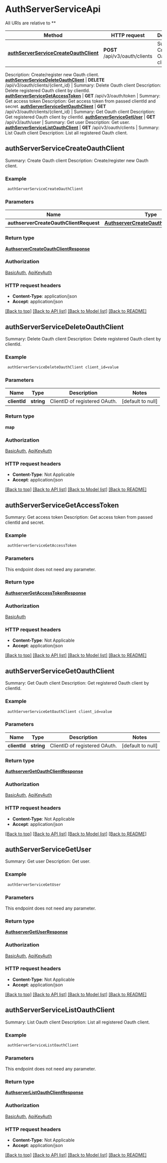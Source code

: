 # AuthServerServiceApi

All URIs are relative to **

Method | HTTP request | Description
------------- | ------------- | -------------
[**authServerServiceCreateOauthClient**](AuthServerServiceApi.md#authServerServiceCreateOauthClient) | **POST** /api/v3/oauth/clients | Summary: Create Oauth client
Description: Create/register new Oauth client.
[**authServerServiceDeleteOauthClient**](AuthServerServiceApi.md#authServerServiceDeleteOauthClient) | **DELETE** /api/v3/oauth/clients/{client_id} | Summary: Delete Oauth client
Description: Delete registered Oauth client by clientId.
[**authServerServiceGetAccessToken**](AuthServerServiceApi.md#authServerServiceGetAccessToken) | **GET** /api/v3/oauth/token | Summary: Get access token
Description: Get access token from passed clientId and secret.
[**authServerServiceGetOauthClient**](AuthServerServiceApi.md#authServerServiceGetOauthClient) | **GET** /api/v3/oauth/clients/{client_id} | Summary: Get Oauth client
Description: Get registered Oauth client by clientId.
[**authServerServiceGetUser**](AuthServerServiceApi.md#authServerServiceGetUser) | **GET** /api/v3/auth/user | Summary: Get user
Description: Get user.
[**authServerServiceListOauthClient**](AuthServerServiceApi.md#authServerServiceListOauthClient) | **GET** /api/v3/oauth/clients | Summary: List Oauth client
Description: List all registered Oauth client.



## authServerServiceCreateOauthClient

Summary: Create Oauth client
Description: Create/register new Oauth client.

### Example

```bash
 authServerServiceCreateOauthClient
```

### Parameters


Name | Type | Description  | Notes
------------- | ------------- | ------------- | -------------
 **authserverCreateOauthClientRequest** | [**AuthserverCreateOauthClientRequest**](AuthserverCreateOauthClientRequest.md) |  |

### Return type

[**AuthserverCreateOauthClientResponse**](AuthserverCreateOauthClientResponse.md)

### Authorization

[BasicAuth](../README.md#BasicAuth), [ApiKeyAuth](../README.md#ApiKeyAuth)

### HTTP request headers

- **Content-Type**: application/json
- **Accept**: application/json

[[Back to top]](#) [[Back to API list]](../README.md#documentation-for-api-endpoints) [[Back to Model list]](../README.md#documentation-for-models) [[Back to README]](../README.md)


## authServerServiceDeleteOauthClient

Summary: Delete Oauth client
Description: Delete registered Oauth client by clientId.

### Example

```bash
 authServerServiceDeleteOauthClient client_id=value
```

### Parameters


Name | Type | Description  | Notes
------------- | ------------- | ------------- | -------------
 **clientId** | **string** | ClientID of registered OAuth. | [default to null]

### Return type

**map**

### Authorization

[BasicAuth](../README.md#BasicAuth), [ApiKeyAuth](../README.md#ApiKeyAuth)

### HTTP request headers

- **Content-Type**: Not Applicable
- **Accept**: application/json

[[Back to top]](#) [[Back to API list]](../README.md#documentation-for-api-endpoints) [[Back to Model list]](../README.md#documentation-for-models) [[Back to README]](../README.md)


## authServerServiceGetAccessToken

Summary: Get access token
Description: Get access token from passed clientId and secret.

### Example

```bash
 authServerServiceGetAccessToken
```

### Parameters

This endpoint does not need any parameter.

### Return type

[**AuthserverGetAccessTokenResponse**](AuthserverGetAccessTokenResponse.md)

### Authorization

[BasicAuth](../README.md#BasicAuth)

### HTTP request headers

- **Content-Type**: Not Applicable
- **Accept**: application/json

[[Back to top]](#) [[Back to API list]](../README.md#documentation-for-api-endpoints) [[Back to Model list]](../README.md#documentation-for-models) [[Back to README]](../README.md)


## authServerServiceGetOauthClient

Summary: Get Oauth client
Description: Get registered Oauth client by clientId.

### Example

```bash
 authServerServiceGetOauthClient client_id=value
```

### Parameters


Name | Type | Description  | Notes
------------- | ------------- | ------------- | -------------
 **clientId** | **string** | ClientID of registered OAuth. | [default to null]

### Return type

[**AuthserverGetOauthClientResponse**](AuthserverGetOauthClientResponse.md)

### Authorization

[BasicAuth](../README.md#BasicAuth), [ApiKeyAuth](../README.md#ApiKeyAuth)

### HTTP request headers

- **Content-Type**: Not Applicable
- **Accept**: application/json

[[Back to top]](#) [[Back to API list]](../README.md#documentation-for-api-endpoints) [[Back to Model list]](../README.md#documentation-for-models) [[Back to README]](../README.md)


## authServerServiceGetUser

Summary: Get user
Description: Get user.

### Example

```bash
 authServerServiceGetUser
```

### Parameters

This endpoint does not need any parameter.

### Return type

[**AuthserverGetUserResponse**](AuthserverGetUserResponse.md)

### Authorization

[BasicAuth](../README.md#BasicAuth), [ApiKeyAuth](../README.md#ApiKeyAuth)

### HTTP request headers

- **Content-Type**: Not Applicable
- **Accept**: application/json

[[Back to top]](#) [[Back to API list]](../README.md#documentation-for-api-endpoints) [[Back to Model list]](../README.md#documentation-for-models) [[Back to README]](../README.md)


## authServerServiceListOauthClient

Summary: List Oauth client
Description: List all registered Oauth client.

### Example

```bash
 authServerServiceListOauthClient
```

### Parameters

This endpoint does not need any parameter.

### Return type

[**AuthserverListOauthClientResponse**](AuthserverListOauthClientResponse.md)

### Authorization

[BasicAuth](../README.md#BasicAuth), [ApiKeyAuth](../README.md#ApiKeyAuth)

### HTTP request headers

- **Content-Type**: Not Applicable
- **Accept**: application/json

[[Back to top]](#) [[Back to API list]](../README.md#documentation-for-api-endpoints) [[Back to Model list]](../README.md#documentation-for-models) [[Back to README]](../README.md)

